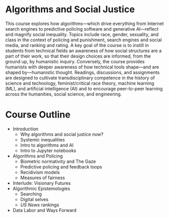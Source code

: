 # Algorithms and Social Justice

This course explores how algorithms—which drive everything from Internet search engines to predictive policing software and generative AI—reflect and magnify social inequality. Topics include race, gender, sexuality, and class in the context of policing and punishment, search engines and social media, and ranking and rating. A key goal of the course is to instill in students from technical fields an awareness of how social structures are a part of their work, so that their design choices are informed, from the ground up, by humanistic inquiry. Conversely, the course provides humanists with deeper awareness of how technical tools shape—and are shaped by—humanistic thought. Readings, discussions, and assignments are designed to cultivate transdisciplinary competence in the history of science and technology, feminist/critical race theory, machine learning (ML), and artificial intelligence (AI) and to encourage peer-to-peer learning across the humanities, social science, and engineering.

# Course Outline

- Introduction
  - Why algorithms and social justice now?
  - Systemic inequalities
  - Intro to algorithms and AI
  - Intro to Jupyter notebooks
- Algorithms and Policing
  - Biometric normativity and The Gaze
  - Predictive policing and feedback loops
  - Recidivism models
  - Measures of fairness
- Interlude: Visionary Futures
- Algorithmic Epistemologies
  - Searching
  - Digital selves
  - _US News_ rankings
- Data Labor and Ways Forward
